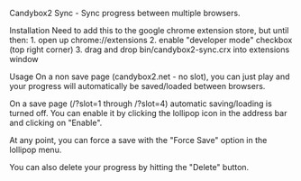 Candybox2 Sync - Sync progress between multiple browsers. 

Installation
Need to add this to the google chrome extension store, but until then:
	1. open up chrome://extensions
	2. enable "developer mode" checkbox (top right corner)
	3. drag and drop bin/candybox2-sync.crx into extensions window
	
Usage
On a non save page (candybox2.net - no slot), you can just play and your progress will automatically be saved/loaded between browsers.

On a save page (/?slot=1 through /?slot=4) automatic saving/loading is turned off. You can enable it by clicking the lollipop icon in the address bar and clicking on "Enable". 

At any point, you can force a save with the "Force Save" option in the lollipop menu.

You can also delete your progress by hitting the "Delete" button.